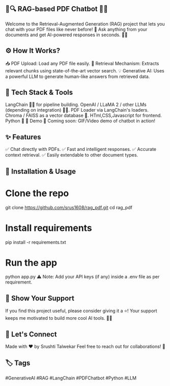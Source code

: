 ## 📄🔍 RAG-based PDF Chatbot 🤖✨
Welcome to the Retrieval-Augmented Generation (RAG) project that lets you chat with your PDF files like never before! 🚀
Ask anything from your documents and get AI-powered responses in seconds. 🧠💬

## ⚙️ How It Works?
📥 PDF Upload: Load any PDF file easily.
🔎 Retrieval Mechanism: Extracts relevant chunks using state-of-the-art vector search.
💡 Generative AI: Uses a powerful LLM to generate human-like answers from retrieved data.

## 🚀 Tech Stack & Tools
LangChain 🦜🔗 for pipeline building.
OpenAI / LLaMA 2 / other LLMs (depending on integration) 🤖💭.
PDF Loader via LangChain's loaders.
Chroma / FAISS as a vector database 🔎.
HTml,CSS,Javascript for frontend.
Python 🐍
📸 Demo
🚧 Coming soon: GIF/Video demo of chatbot in action!

## ✨ Features
✅ Chat directly with PDFs.
✅ Fast and intelligent responses.
✅ Accurate context retrieval.
✅ Easily extendable to other document types.

## 📂 Installation & Usage

# Clone the repo
git clone https://github.com/srus1608/rag_pdf.git
cd rag_pdf

# Install requirements
pip install -r requirements.txt

# Run the app
python app.py
⚠️ Note: Add your API keys (if any) inside a .env file as per requirement.

## 🌟 Show Your Support
If you find this project useful, please consider giving it a ⭐!
Your support keeps me motivated to build more cool AI tools. 🙌💖

## 🤝 Let's Connect
Made with ❤️ by Srushti Talwekar
Feel free to reach out for collaborations! 🚀

## 🏷️ Tags
#GenerativeAI #RAG #LangChain #PDFChatbot #Python #LLM

